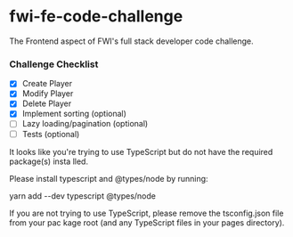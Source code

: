 # fwi-fe-code-challenge

The Frontend aspect of FWI's full stack developer code challenge.

### Challenge Checklist

- [x] Create Player
- [x] Modify Player
- [x] Delete Player
- [x] Implement sorting (optional)
- [ ] Lazy loading/pagination (optional)
- [ ] Tests (optional)

It looks like you're trying to use TypeScript but do not have the required
package(s) insta lled.

Please install typescript and @types/node by running:

yarn add --dev typescript @types/node

If you are not trying to use TypeScript, please remove the tsconfig.json file
from your pac kage root (and any TypeScript files in your pages directory).
